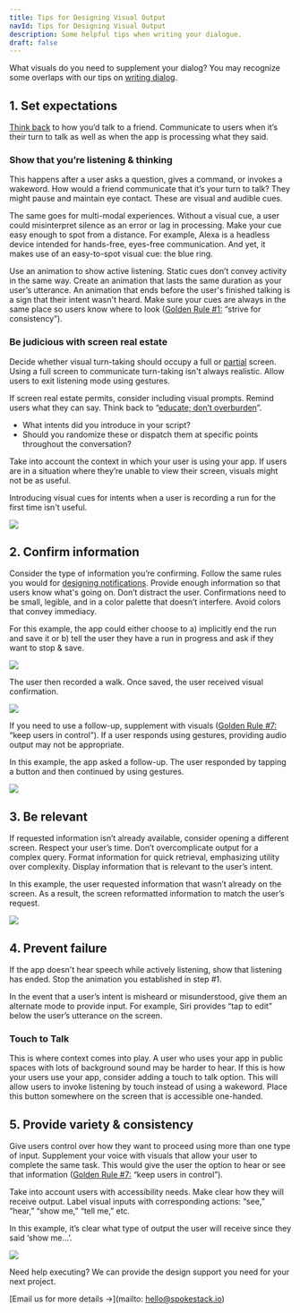 ```yaml
---
title: Tips for Designing Visual Output
navId: Tips for Designing Visual Output
description: Some helpful tips when writing your dialogue.
draft: false
---
```


What visuals do you need to supplement your dialog? You may recognize some overlaps with our tips on [writing dialog](/docs/Design/tips-for-writing-dialog).

## 1. Set expectations

[Think back](/docs/Design/tips-for-writing-dialog) to how you’d talk to a friend. Communicate to users when it’s their turn to talk as well as when the app is processing what they said.

### Show that you’re listening & thinking

This happens after a user asks a question, gives a command, or invokes a wakeword. How would a friend communicate that it’s your turn to talk? They might pause and maintain eye contact. These are visual and audible cues.

The same goes for multi-modal experiences. Without a visual cue, a user could misinterpret silence as an error or lag in processing. Make your cue easy enough to spot from a distance. For example, Alexa is a headless device intended for hands-free, eyes-free communication. And yet, it makes use of an easy-to-spot visual cue: the blue ring.

Use an animation to show active listening. Static cues don’t convey activity in the same way. Create an animation that lasts the same duration as your user’s utterance. An animation that ends before the user's finished talking is a sign that their intent wasn't heard. Make sure your cues are always in the same place so users know where to look ([Golden Rule #1:](https://www.cs.umd.edu/users/ben/goldenrules.html) “strive for consistency”).

### Be judicious with screen real estate

Decide whether visual turn-taking should occupy a full or [partial](https://uxdesign.cc/redesigning-siri-and-adding-multitasking-features-to-ios-70c2f1a1569b) screen. Using a full screen to communicate turn-taking isn't always realistic. Allow users to exit listening mode using gestures.

If screen real estate permits, consider including visual prompts. Remind users what they can say. Think back to “[educate; don’t overburden](/docs/Design/tips-for-writing-dialog)”.

- What intents did you introduce in your script?
- Should you randomize these or dispatch them at specific points throughout the conversation?

Take into account the context in which your user is using your app. If users are in a situation where they’re unable to view their screen, visuals might not be as useful.

Introducing visual cues for intents when a user is recording a run for the first time isn't useful.

![](https://paper-attachments.dropbox.com/s_BF5D22BAD9421AD3845A926151A97CA26F837572D6DA91B630753CEABD822986_1581541107663_MyRunBuddy+-+Start+a+run.png)

## 2. Confirm information

Consider the type of information you’re confirming. Follow the same rules you would for [designing notifications](https://www.nngroup.com/articles/push-notification/). Provide enough information so that users know what's going on. Don’t distract the user. Confirmations need to be small, legible, and in a color palette that doesn’t interfere. Avoid colors that convey immediacy.

For this example, the app could either choose to a) implicitly end the run and save it or b) tell the user they have a run in progress and ask if they want to stop & save.

![](https://paper-attachments.dropbox.com/s_BF5D22BAD9421AD3845A926151A97CA26F837572D6DA91B630753CEABD822986_1581631804482_MyRunBuddy+-+Saving.png)

The user then recorded a walk. Once saved, the user received visual confirmation.

![](https://paper-attachments.dropbox.com/s_BF5D22BAD9421AD3845A926151A97CA26F837572D6DA91B630753CEABD822986_1581543029296_MyRunBuddy+-+Record+walk.png)

If you need to use a follow-up, supplement with visuals ([Golden Rule #7:](https://www.cs.umd.edu/users/ben/goldenrules.html) “keep users in control”). If a user responds using gestures, providing audio output may not be appropriate.

In this example, the app asked a follow-up. The user responded by tapping a button and then continued by using gestures.

![](https://paper-attachments.dropbox.com/s_BF5D22BAD9421AD3845A926151A97CA26F837572D6DA91B630753CEABD822986_1581631877473_MyRunBuddy+-+Stop+a+run.png)

## 3. Be relevant

If requested information isn’t already available, consider opening a different screen. Respect your user’s time. Don’t overcomplicate output for a complex query. Format information for quick retrieval, emphasizing utility over complexity. Display information that is relevant to the user’s intent.

In this example, the user requested information that wasn’t already on the screen. As a result, the screen reformatted information to match the user’s request.

![](https://paper-attachments.dropbox.com/s_BF5D22BAD9421AD3845A926151A97CA26F837572D6DA91B630753CEABD822986_1581631941998_MyRunBuddy+-+Distance.png)

## 4. Prevent failure

If the app doesn't hear speech while actively listening, show that listening has ended. Stop the animation you established in step #1.

In the event that a user’s intent is misheard or misunderstood, give them an alternate mode to provide input. For example, Siri provides “tap to edit” below the user’s utterance on the screen.

### Touch to Talk

This is where context comes into play. A user who uses your app in public spaces with lots of background sound may be harder to hear. If this is how your users use your app, consider adding a touch to talk option. This will allow users to invoke listening by touch instead of using a wakeword. Place this button somewhere on the screen that is accessible one-handed.

## 5. Provide variety & consistency

Give users control over how they want to proceed using more than one type of input. Supplement your voice with visuals that allow your user to complete the same task. This would give the user the option to hear or see that information ([Golden Rule #7:](https://www.cs.umd.edu/users/ben/goldenrules.html) “keep users in control”).

Take into account users with accessibility needs. Make clear how they will receive output. Label visual inputs with corresponding actions: “see,” “hear,” “show me,” “tell me,” etc.

In this example, it’s clear what type of output the user will receive since they said ‘show me…’.

![](https://paper-attachments.dropbox.com/s_BF5D22BAD9421AD3845A926151A97CA26F837572D6DA91B630753CEABD822986_1581541264633_MyRunBuddy+-+Show+me.png)

Need help executing? We can provide the design support you need for your next project.

[Email us for more details →](mailto: hello@spokestack.io)
